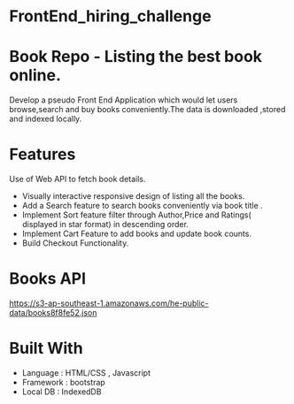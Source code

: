 # FrontEnd_hiring_challenge

# Book Repo - Listing the best book online.
Develop a pseudo Front End Application which would let users browse,search and buy books conveniently.The data is downloaded ,stored and indexed locally.

# Features
Use of Web API to fetch book details.
* Visually interactive responsive design of listing all the books.
* Add a Search feature to search books conveniently via book title .
* Implement Sort feature filter through Author,Price and Ratings( displayed in star format) in descending order.
* Implement Cart Feature to add books and update book counts.
* Build Checkout Functionality.

# Books API
https://s3-ap-southeast-1.amazonaws.com/he-public-data/books8f8fe52.json

# Built With
* Language : HTML/CSS , Javascript
* Framework : bootstrap
* Local DB : IndexedDB

